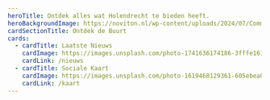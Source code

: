 ```yaml
---
heroTitle: Ontdek alles wat Holendrecht te bieden heeft.
heroBackgroundImage: https://noviton.nl/wp-content/uploads/2024/07/Community-campus-Amsterdam-3.png
cardSectionTitle: Ontdek de Buurt
cards:
  - cardTitle: Laatste Nieuws
    cardImage: https://images.unsplash.com/photo-1741636174186-3fffe1614c39?&fm=jpg&w=400&fit=max&ixid=M3wxMjA3fDB8MHxwaG90by1wYWdlfHx8fGVufDB8fHx8fA%3D%3D
    cardLink: /nieuws
  - cardTitle: Sociale Kaart
    cardImage: https://images.unsplash.com/photo-1619468129361-605ebea04b44?q=80&w=2671&auto=format&fit=crop&ixlib=rb-4.0.3&ixid=M3wxMjA3fDB8MHxwaG90by1wYWdlfHx8fGVufDB8fHx8fA%3D%3D
    cardLink: /kaart
---
```


<!-- Optional content -->
